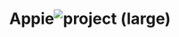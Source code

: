 # Appie![project (large)](https://user-images.githubusercontent.com/74410154/215893584-d120de7e-1f77-471e-9c89-4a6d1a0dac9b.png)
